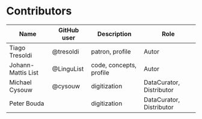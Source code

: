 # Contributors

Name | GitHub user | Description | Role
--- | --- | --- | ---
Tiago Tresoldi | @tresoldi | patron, profile | Autor
Johann-Mattis List | @LinguList | code, concepts, profile | Autor
Michael Cysouw | @cysouw | digitization | DataCurator, Distributor
Peter Bouda | | digitization | DataCurator, Distributor
